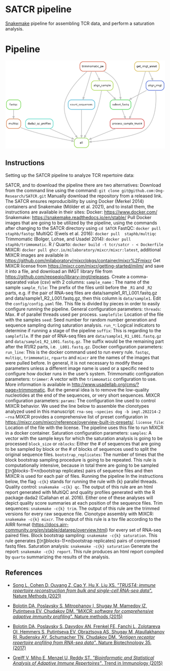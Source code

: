 # SATCR pipeline

[Snakemake](https://snakemake.readthedocs.io/en/stable/) pipeline for assembling TCR data, and perform a saturation analysis.

# Pipeline

![](repertoire.png)

## Instructions

Setting up the SATCR pipeline to analyze TCR repertoire data:


SATCR, and to download the pipeline there are two alternatives:
	Download from the command line using the command:
`git clone git@github.com:Ong-Research/SATCR.git`
	Manually download the repository from a released link.
	The SATCR ensures reproducibility by using Docker (Merkel 2014) containers and Snakemake (Mölder et al. 2021), and to install them, the instructions are available in their sites:
	Docker: https://www.docker.com/ 
	Snakemake: https://snakemake.readthedocs.io/en/stable/ 
	Pull Docker images that are going to be utilized by the pipeline, using the commands after changing  to the SATCR directory using `cd SATCR`
	FastQC: `docker pull staphb/fastqc`
	MultiQC (Ewels et al. 2016): `docker pull  staphb/multiqc`
	Trimmomatic (Bolger, Lohse, and Usadel 2014): `docker pull staphb/trimmomatic`.
	R / Quarto: `docker build -t tcr/satcr - < Dockerfile`
	MIXCR: `docker pull ghcr.io/milaboratory/mixcr/mixcr:latest`, additional MIXCR images are available in https://github.com/milaboratory/mixcr/pkgs/container/mixcr%2Fmixcr
	Get MIXCR license from https://mixcr.com/mixcr/getting-started/milm/ and save it into a file, and download an IMGT library file from https://github.com/repseqio/library-imgt/releases.
	Create a comma-separated value (csv) with 2 columns:
	`sample_name` : The name of the sample
	`sample_file`: The prefix of the files until before the `_R1` and `_R2` parts, e.g. if the pair of RNA-seq files are data/sample1_R1_L001.fastq.gz and data/sample1_R2_L001.fastq.gz, then this column is `data/sample1`.
	Edit the `config/config.yaml` file. This file is divided by pieces in order to easily configure running the pipeline.
	General configuration parameters:
	`threads`: Max. # of parallel threads used per process.
	`samplefile`: Location of the file with the samples 
	`seed`: Seed number for random number generation and sequence sampling during saturation analysis.
	`run_*`: Logical indicators to determine if running a stage of the pipeline
	`suffix`: This is regarding to the `samplefile`. If the pair of RNA-seq files are `data/sample1_R1_L001.fastq.gz` and `data/sample1_R2_L001.fastq.gz`. The suffix would be the remaining part after the R1/R2 parts, i.e. `_L001.fastq.gz`.
	Docker configuration parameters:
	`run_line`: This is the docker command used to run every rule.
	`fastqc`, `multiqc`, `trimmomatic`, `rquarto` and `mixcr` are the names of the images that were pulled before.
In general, it is not necessary to modify these parameters unless a different image name is used or a specific need to configure how docker runs in the user’s system.
	Trimmomatic configuration parameters:
	`trimmer`: A vector with the `trimmomatic` configuration to use. More information is available in http://www.usadellab.org/cms/?page=trimmomatic. But the general idea is to remove the low-quality nucleotides at the end of the sequences, or very short sequences.
	MIXCR configuration parameters:
	`params`: The configuration line used to control MIXCR behavior. We used the line below to assemble the clonotypes analyzed used in this manuscript:
`rna-seq –species dog -b imgt.202214-2 –rna`
MIXCR provides a comprehensive list of preset configuration in https://mixcr.com/mixcr/reference/overview-built-in-presets/.
	`license_file`: Location of the file with the license. The pipeline uses this file to run MIXCR in a docker container.
	Saturation configuration parameters:
	`samples`: A vector with the sample keys for which the saturation analysis is going to be processed
	`block_size` or `nblocks`: Either the # of sequences that are going to be sampled by block or the # of blocks of sequences used to split the original sequence files. 
	`bootstrap_replicates`: The number of times that the block bootstrap sampling procedure is going to be repeated.
This rule is computationally intensive, because in total there are going to be sampled 〖(n〗_blocks-1)×n_(bootstrap replicates) pairs of sequence files and then MIXCR is used for each pair of files.
	Running the pipeline
In the instructions below, the flag `-c{k}` stands for running the rule with {k} parallel threads.
	Quality control: `snakemake -c{k} qc`. The output of this rule are an html report generated with MultiQC and quality profiles generated with the R package dada2 (Callahan et al. 2016). Either one of these analyses will depict quality score summaries at each position of the sequence files.
	Trim sequences: `snakemake -c{k} trim`. The output of this rule are the trimmed versions for every raw sequence file.
	Clonotype assembly with MIXCR: `snakemake -c{k} mixcr`. The output of this rule is a tsv file according to the AIRR format (https://docs.airr-community.org/en/stable/datarep/overview.html) for every set of RNA-seq paired files.
	Block bootstrap sampling: `snakemake -c{k} saturation`. This rule generates 〖(n〗_blocks-1)×n_(bootstrap replicates) pairs of compressed fastq files.
	Saturation analysis: `snakemake -c{k} saturation`
	Generate the report: `snakemake -c{k} report`. This rule produces an html report compiled by `quarto` summarizing the results of the analysis.




## References

- [Song L, Cohen D, Ouyang Z, Cao Y, Hu X, Liu XS. _"TRUST4: immune repertoire reconstruction from bulk and single-cell RNA-seq data_". Nature Methods (2021)](https://www.nature.com/articles/s41592-021-01142-2)

- [Bolotin DA, Poslavsky S, Mitrophanov I, Shugay M, Mamedov IZ, Putintseva EV, Chudakov DM. _"MiXCR: software for comprehensive adaptive immunity profiling_". Nature methods (2015)](https://www.nature.com/articles/nmeth.3364)

- [Bolotin DA, Poslavsky S, Davydov AN, Frenkel FE, Fanchi L, Zolotareva OI, Hemmers S, Putintseva EV, Obraztsova AS, Shugay M, Ataullakhanov RI, Rudensky AY, Schumacher TN, Chudakov DM. _"Antigen receptor repertoire profiling from RNA-seq data"_. Nature Biotechnology 35, (2017)](https://www.nature.com/articles/nbt.3979)

- [Greiff V, Miho E, Menzel U, Reddy ST. _"Bioinformatic and Statistical Analysis of Adaptive Immune Repertoires"_. Trend in Immunology (2015)](https://www.sciencedirect.com/science/article/abs/pii/S1471490615002239)
